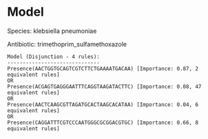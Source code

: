 
# Model

Species: klebsiella pneumoniae

Antibiotic: trimethoprim_sulfamethoxazole

```
Model (Disjunction - 4 rules):
------------------------------
Presence(AACTGGTGCAGTCGTCTTCTGAAAATGACAA) [Importance: 0.87, 2 equivalent rules]
OR
Presence(ACGAGTGAGGGAATTTCAGGTAAGATACTTC) [Importance: 0.08, 47 equivalent rules]
OR
Presence(AACTCAAGCGTTAGATGCACTAAGCACATAA) [Importance: 0.04, 6 equivalent rules]
OR
Presence(CAGGATTTCGTCCCAATGGGCGCGGACGTGC) [Importance: 0.66, 8 equivalent rules]

```

